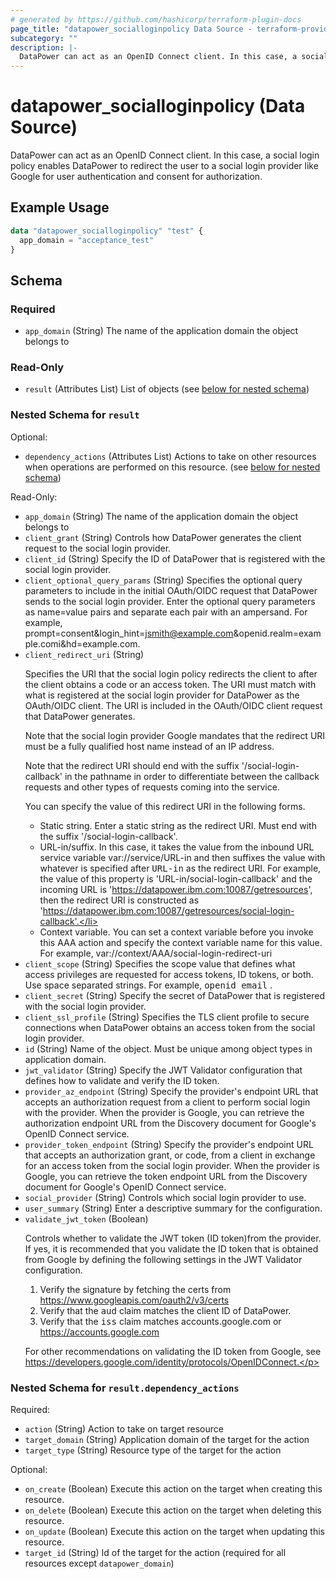```yaml
---
# generated by https://github.com/hashicorp/terraform-plugin-docs
page_title: "datapower_socialloginpolicy Data Source - terraform-provider-datapower"
subcategory: ""
description: |-
  DataPower can act as an OpenID Connect client. In this case, a social login policy enables DataPower to redirect the user to a social login provider like Google for user authentication and consent for authorization.
---
```


# datapower_socialloginpolicy (Data Source)

DataPower can act as an OpenID Connect client. In this case, a social login policy enables DataPower to redirect the user to a social login provider like Google for user authentication and consent for authorization.

## Example Usage

```terraform
data "datapower_socialloginpolicy" "test" {
  app_domain = "acceptance_test"
}
```

<!-- schema generated by tfplugindocs -->
## Schema

### Required

- `app_domain` (String) The name of the application domain the object belongs to

### Read-Only

- `result` (Attributes List) List of objects (see [below for nested schema](#nestedatt--result))

<a id="nestedatt--result"></a>
### Nested Schema for `result`

Optional:

- `dependency_actions` (Attributes List) Actions to take on other resources when operations are performed on this resource. (see [below for nested schema](#nestedatt--result--dependency_actions))

Read-Only:

- `app_domain` (String) The name of the application domain the object belongs to
- `client_grant` (String) Controls how DataPower generates the client request to the social login provider.
- `client_id` (String) Specify the ID of DataPower that is registered with the social login provider.
- `client_optional_query_params` (String) Specifies the optional query parameters to include in the initial OAuth/OIDC request that DataPower sends to the social login provider. Enter the optional query parameters as name=value pairs and separate each pair with an ampersand. For example, prompt=consent&amp;login_hint=jsmith@example.com&amp;openid.realm=example.comi&amp;hd=example.com.
- `client_redirect_uri` (String) <p>Specifies the URI that the social login policy redirects the client to after the client obtains a code or an access token. The URI must match with what is registered at the social login provider for DataPower as the OAuth/OIDC client. The URI is included in the OAuth/OIDC client request that DataPower generates.</p><p>Note that the social login provider Google mandates that the redirect URI must be a fully qualified host name instead of an IP address.</p><p>Note that the redirect URI should end with the suffix '/social-login-callback' in the pathname in order to differentiate between the callback requests and other types of requests coming into the service.</p><p>You can specify the value of this redirect URI in the following forms.</p><ul><li>Static string. Enter a static string as the redirect URI. Must end with the suffix '/social-login-callback'.</li><li>URL-in/suffix. In this case, it takes the value from the inbound URL service variable var://service/URL-in and then suffixes the value with whatever is specified after <tt>URL-in</tt> as the redirect URI. For example, the value of this property is 'URL-in/social-login-callback' and the incoming URL is 'https://datapower.ibm.com:10087/getresources', then the redirect URI is constructed as 'https://datapower.ibm.com:10087/getresources/social-login-callback'.</li><li>Context variable. You can set a context variable before you invoke this AAA action and specify the context variable name for this value. For example, var://context/AAA/social-login-redirect-uri</li></ul>
- `client_scope` (String) Specifies the scope value that defines what access privileges are requested for access tokens, ID tokens, or both. Use space separated strings. For example, <tt>openid email</tt> .
- `client_secret` (String) Specify the secret of DataPower that is registered with the social login provider.
- `client_ssl_profile` (String) Specifies the TLS client profile to secure connections when DataPower obtains an access token from the social login provider.
- `id` (String) Name of the object. Must be unique among object types in application domain.
- `jwt_validator` (String) Specify the JWT Validator configuration that defines how to validate and verify the ID token.
- `provider_az_endpoint` (String) Specify the provider's endpoint URL that accepts an authorization request from a client to perform social login with the provider. When the provider is Google, you can retrieve the authorization endpoint URL from the Discovery document for Google's OpenID Connect service.
- `provider_token_endpoint` (String) Specify the provider's endpoint URL that accepts an authorization grant, or code, from a client in exchange for an access token from the social login provider. When the provider is Google, you can retrieve the token endpoint URL from the Discovery document for Google's OpenID Connect service.
- `social_provider` (String) Controls which social login provider to use.
- `user_summary` (String) Enter a descriptive summary for the configuration.
- `validate_jwt_token` (Boolean) <p>Controls whether to validate the JWT token (ID token)from the provider. If yes, it is recommended that you validate the ID token that is obtained from Google by defining the following settings in the JWT Validator configuration.</p><p><ol><li>Verify the signature by fetching the certs from https://www.googleapis.com/oauth2/v3/certs</li><li>Verify that the <tt>aud</tt> claim matches the client ID of DataPower.</li><li>Verify that the <tt>iss</tt> claim matches accounts.google.com or https://accounts.google.com</li></ol></p><p>For other recommendations on validating the ID token from Google, see https://developers.google.com/identity/protocols/OpenIDConnect.</p>

<a id="nestedatt--result--dependency_actions"></a>
### Nested Schema for `result.dependency_actions`

Required:

- `action` (String) Action to take on target resource
- `target_domain` (String) Application domain of the target for the action
- `target_type` (String) Resource type of the target for the action

Optional:

- `on_create` (Boolean) Execute this action on the target when creating this resource.
- `on_delete` (Boolean) Execute this action on the target when deleting this resource.
- `on_update` (Boolean) Execute this action on the target when updating this resource.
- `target_id` (String) Id of the target for the action (required for all resources except `datapower_domain`)
